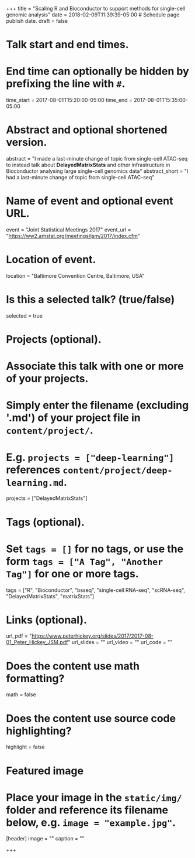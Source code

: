 +++
title = "Scaling R and Bioconductor to support methods for single-cell genomic analysis"
date = 2018-02-09T11:39:39-05:00  # Schedule page publish date.
draft = false

# Talk start and end times.
#   End time can optionally be hidden by prefixing the line with `#`.
time_start = 2017-08-01T15:20:00-05:00
time_end = 2017-08-01T15:35:00-05:00

# Abstract and optional shortened version.
abstract = "I made a last-minute change of topic from single-cell ATAC-seq to instead talk about **DelayedMatrixStats** and other infrastructure in Bioconductor analysing large single-cell genomics data"
abstract_short = "I had a last-minute change of topic from single-cell ATAC-seq"

# Name of event and optional event URL.
event = "Joint Statistical Meetings 2017"
event_url = "https://ww2.amstat.org/meetings/jsm/2017/index.cfm"

# Location of event.
location = "Baltimore Convention Centre, Baltimore, USA"

# Is this a selected talk? (true/false)
selected = true

# Projects (optional).
#   Associate this talk with one or more of your projects.
#   Simply enter the filename (excluding '.md') of your project file in `content/project/`.
#   E.g. `projects = ["deep-learning"]` references `content/project/deep-learning.md`.
projects = ["DelayedMatrixStats"]

# Tags (optional).
#   Set `tags = []` for no tags, or use the form `tags = ["A Tag", "Another Tag"]` for one or more tags.
tags = ["R", "Bioconductor", "bsseq", "single-cell RNA-seq", "scRNA-seq", "DelayedMatrixStats", "matrixStats"]

# Links (optional).
url_pdf = "https://www.peterhickey.org/slides/2017/2017-08-01_Peter_Hickey_JSM.pdf"
url_slides = ""
url_video = ""
url_code = ""

# Does the content use math formatting?
math = false

# Does the content use source code highlighting?
highlight = false

# Featured image
# Place your image in the `static/img/` folder and reference its filename below, e.g. `image = "example.jpg"`.
[header]
image = ""
caption = ""

+++
